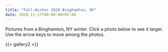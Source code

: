 ```yaml
---
title: "Fall-Winter 2020 Binghamton, NY"
date: 2020-11-17T00:00:00+05:00
---
```


Pictures from a Binghamton, NY winter. Click a photo below to see it larger. Use the arrow keys to move among the photos.

{{< gallery2 >}}
